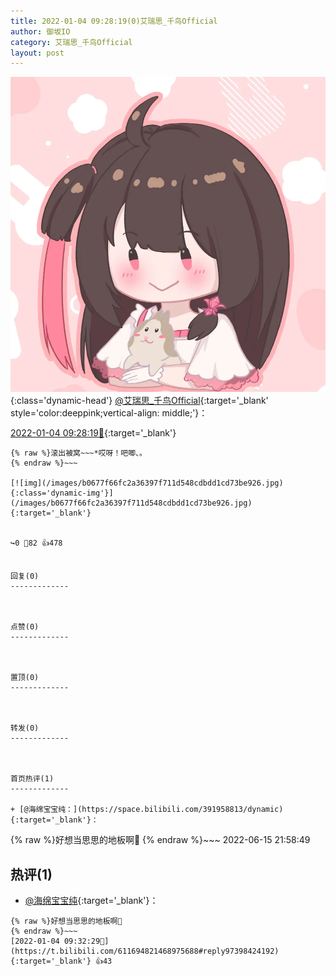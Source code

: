 ```yaml
---
title: 2022-01-04 09:28:19(0)艾瑞思_千鸟Official
author: 御坂IO
category: 艾瑞思_千鸟Official
layout: post
---
```


![img](/images/7e08840c56f251de28bdf766b647bd5fe9a5d50a.jpg){:class='dynamic-head'}
[@艾瑞思_千鸟Official](https://space.bilibili.com/1090010845/dynamic){:target='_blank' style='color:deeppink;vertical-align: middle;'}：

[2022-01-04 09:28:19🔗](https://t.bilibili.com/611694821468975688){:target='_blank'}

~~~
{% raw %}滚出被窝~~~*哎呀！吧唧、。
{% endraw %}~~~

[![img](/images/b0677f66fc2a36397f711d548cdbdd1cd73be926.jpg){:class='dynamic-img'}](/images/b0677f66fc2a36397f711d548cdbdd1cd73be926.jpg){:target='_blank'}


↪️0 💬82 👍478


回复(0)
-------------



点赞(0)
-------------



置顶(0)
-------------



转发(0)
-------------



首页热评(1)
-------------

+ [@海绵宝宝纯：](https://space.bilibili.com/391958813/dynamic){:target='_blank'}：
~~~
{% raw %}好想当思思的地板啊🤤
{% endraw %}~~~
2022-06-15 21:58:49


热评(1)
-------------

+ [@海绵宝宝纯](https://space.bilibili.com/391958813/dynamic){:target='_blank'}：
~~~
{% raw %}好想当思思的地板啊🤤
{% endraw %}~~~
[2022-01-04 09:32:29🔗](https://t.bilibili.com/611694821468975688#reply97398424192){:target='_blank'} 👍43


